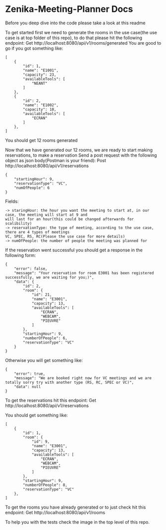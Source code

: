 # Zenika-Meeting-Planner Docs
Before you deep dive into the code please take a look at this readme

To get started first we need to generate the rooms in the use case(the use case is at top folder of this repo), 
to do that please hit the following endpoint: 
Get http://localhost:8080/api/v1/rooms/generated
You are good to go if you got something like:
```agsl
[
    {
        "id": 1,
        "name": "E1001",
        "capacity": 23,
        "availableTools": [
            "NEANT"
        ]
    },
    {
        "id": 2,
        "name": "E1002",
        "capacity": 10,
        "availableTools": [
            "ECRAN"
        ]
    },
]
```
You should get 12 rooms generated

Now that we have generated our 12 rooms, we are ready to start making reservations, to make a reservation
Send a post request with the following object as json body(Postman is your friend):
Post http://localhost:8080/api/v1/reservations
```agsl
{
    "startingHour": 9,
    "reservationType": "VC",
    "numOfPeople": 6
}
```
Fields:
```agsl
-> staringHour: the hour you want the meeting to start at, in our case, the meeting will start at 9 and 
will last for an hour(this could be changed afterwards for scalibility)
-> reservationType: the type of meeting, according to the use case, there are 4 types of meetings 
VC, SPEC, RS, RC(Please the use case for more details)
-> numOfPeople: the number of people the meeting was planned for
```

If the reservation went successful you should get a response in the following form:
```agsl
{
    "error": false,
    "message": "Your reservation for room E3001 has been registered successfully, we are waiting for you;)",
    "data": {
        "id": 2,
        "room": {
            "id": 21,
            "name": "E3001",
            "capacity": 13,
            "availableTools": [
                "ECRAN",
                "WEBCAM",
                "PIEUVRE"
            ]
        },
        "startingHour": 9,
        "numberOfPeople": 6,
        "reservationType": "VC"
    }
}
```

Otherwise you will get something like:

```agsl
{
    "error": true,
    "message": "We are booked right now for VC meetings and we are totally sorry try with another type (RS, RC, SPEC or VC)",
    "data": null
}
```

To get the reservations hit this endpoint:
Get http://localhost:8080/api/v1/reservations

You should get something like:
```agsl
[
    {
        "id": 1,
        "room": {
            "id": 9,
            "name": "E3001",
            "capacity": 13,
            "availableTools": [
                "ECRAN",
                "WEBCAM",
                "PIEUVRE"
            ]
        },
        "startingHour": 9,
        "numberOfPeople": 8,
        "reservationType": "VC"
    },
]
```

To get the rooms you have already generated or to just check hit this endpoint:
Get http://localhost:8080/api/v1/rooms

To help you with the tests check the image in the top level of this repo.
